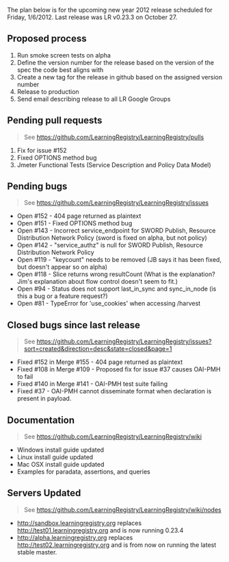 The plan below is for the upcoming new year 2012 release scheduled for Friday, 1/6/2012.  Last release was LR v0.23.3 on October 27.

## Proposed process

1.  Run smoke screen tests on alpha
2.  Define the version number for the release based on the version of the spec the code best aligns with
3.  Create a new tag for the release in github based on the assigned version number
4.  Release to production
5.  Send email describing release to all LR Google Groups

## Pending pull requests

> See https://github.com/LearningRegistry/LearningRegistry/pulls

1.  Fix for issue #152
2.  Fixed OPTIONS method bug
3.  Jmeter Functional Tests (Service Description and Policy Data Model)

## Pending bugs

> See https://github.com/LearningRegistry/LearningRegistry/issues

* Open #152 - 404 page returned as plaintext
* Open #151 - Fixed OPTIONS method bug
* Open #143 - Incorrect service_endpoint for SWORD Publish, Resource Distribution Network Policy (sword is fixed on alpha, but not policy)
* Open #142 - "service_authz" is null for SWORD Publish, Resource Distribution Network Policy
* Open #119 - "keycount" needs to be removed (JB says it has been fixed, but doesn't appear so on alpha)
* Open #118 - Slice returns wrong resultCount (What is the explanation?  Jim's explanation about flow control doesn't seem to fit.)
* Open #94 - Status does not support last_in_sync and sync_in_node (is this a bug or a feature request?)
* Open #81 - TypeError for 'use_cookies' when accessing /harvest

## Closed bugs since last release 

> See https://github.com/LearningRegistry/LearningRegistry/issues?sort=created&direction=desc&state=closed&page=1

* Fixed #152 in Merge #155 - 404 page returned as plaintext
* Fixed #108 in Merge #109 - Proposed fix for issue #37 causes OAI-PMH to fail
* Fixed #140 in Merge #141 - OAI-PMH test suite failing
* Fixed #37 - OAI-PMH cannot disseminate format when <!DOCTYPE ...> declaration is present in payload.

## Documentation

> See https://github.com/LearningRegistry/LearningRegistry/wiki

* Windows install guide updated
* Linux install guide updated
* Mac OSX install guide updated
* Examples for paradata, assertions, and queries

## Servers Updated

> See https://github.com/LearningRegistry/LearningRegistry/wiki/nodes

* http://sandbox.learningregistry.org replaces http://test01.learningregistry.org and is now running 0.23.4
* http://alpha.learningregistry.org replaces http://test02.learningregistry.org and is from now on running the latest stable master.